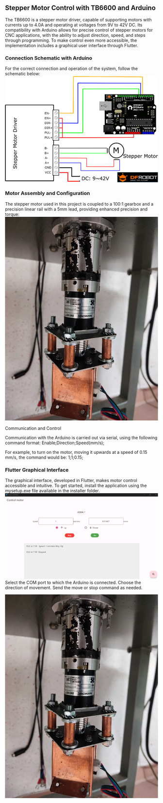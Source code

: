 
## Stepper Motor Control with TB6600 and Arduino

The TB6600 is a stepper motor driver, capable of supporting motors with currents up to 4.0A and operating at voltages from 9V to 42V DC. Its compatibility with Arduino allows for precise control of stepper motors for CNC applications, with the ability to adjust direction, speed, and steps through programming. To make control even more accessible, the implementation includes a graphical user interface through Flutter.


### Connection Schematic with Arduino
For the correct connection and operation of the system, follow the schematic below:
![Esquma arduino](images/image.png)

### Motor Assembly and Configuration
The stepper motor used in this project is coupled to a 100:1 gearbox and a precision linear rail with a 5mm lead, providing enhanced precision and torque:
![Motor com redutor](images/motor_com_redutor.jpg)


Communication and Control

Communication with the Arduino is carried out via serial, using the following command format:
Enable;Direction;Speed(mm/s);

For example, to turn on the motor, moving it upwards at a speed of 0.15 mm/s, the command would be:
1;1;0.15;

### Flutter Graphical Interface
The graphical interface, developed in Flutter, makes motor control accessible and intuitive. To get started, install the application using the mysetup.exe file available in the installer folder.
![Interface](images/interface.png)
Select the COM port to which the Arduino is connected.
Choose the direction of movement.
Send the move or stop command as needed.


[![Funcionamento](images/motor_com_redutor.jpg)](https://youtube.com/shorts/ZEbRpVoKfEg?feature=share)


